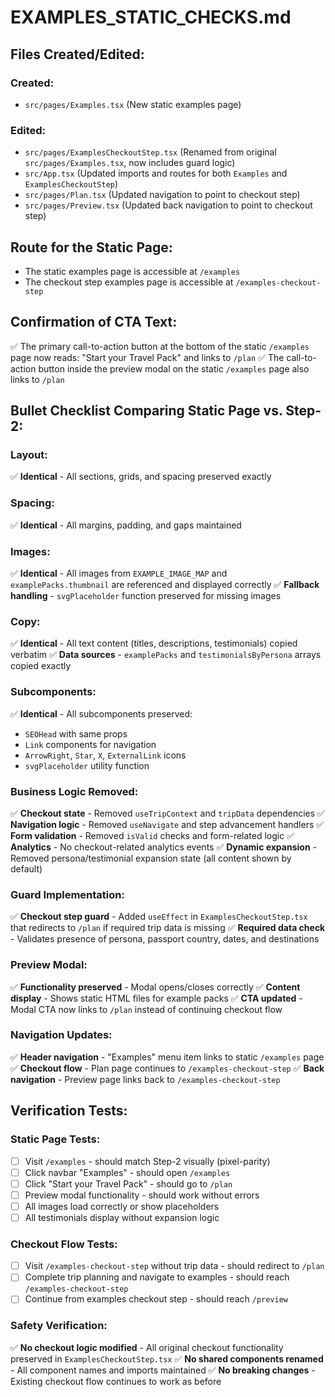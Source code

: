 # EXAMPLES_STATIC_CHECKS.md

## Files Created/Edited:

### Created:
- `src/pages/Examples.tsx` (New static examples page)

### Edited:
- `src/pages/ExamplesCheckoutStep.tsx` (Renamed from original `src/pages/Examples.tsx`, now includes guard logic)
- `src/App.tsx` (Updated imports and routes for both `Examples` and `ExamplesCheckoutStep`)
- `src/pages/Plan.tsx` (Updated navigation to point to checkout step)
- `src/pages/Preview.tsx` (Updated back navigation to point to checkout step)

## Route for the Static Page:

- The static examples page is accessible at `/examples`
- The checkout step examples page is accessible at `/examples-checkout-step`

## Confirmation of CTA Text:

✅ The primary call-to-action button at the bottom of the static `/examples` page now reads: "Start your Travel Pack" and links to `/plan`
✅ The call-to-action button inside the preview modal on the static `/examples` page also links to `/plan`

## Bullet Checklist Comparing Static Page vs. Step-2:

### Layout:
✅ **Identical** - All sections, grids, and spacing preserved exactly

### Spacing:
✅ **Identical** - All margins, padding, and gaps maintained

### Images:
✅ **Identical** - All images from `EXAMPLE_IMAGE_MAP` and `examplePacks.thumbnail` are referenced and displayed correctly
✅ **Fallback handling** - `svgPlaceholder` function preserved for missing images

### Copy:
✅ **Identical** - All text content (titles, descriptions, testimonials) copied verbatim
✅ **Data sources** - `examplePacks` and `testimonialsByPersona` arrays copied exactly

### Subcomponents:
✅ **Identical** - All subcomponents preserved:
- `SEOHead` with same props
- `Link` components for navigation
- `ArrowRight`, `Star`, `X`, `ExternalLink` icons
- `svgPlaceholder` utility function

### Business Logic Removed:
✅ **Checkout state** - Removed `useTripContext` and `tripData` dependencies
✅ **Navigation logic** - Removed `useNavigate` and step advancement handlers
✅ **Form validation** - Removed `isValid` checks and form-related logic
✅ **Analytics** - No checkout-related analytics events
✅ **Dynamic expansion** - Removed persona/testimonial expansion state (all content shown by default)

### Guard Implementation:
✅ **Checkout step guard** - Added `useEffect` in `ExamplesCheckoutStep.tsx` that redirects to `/plan` if required trip data is missing
✅ **Required data check** - Validates presence of persona, passport country, dates, and destinations

### Preview Modal:
✅ **Functionality preserved** - Modal opens/closes correctly
✅ **Content display** - Shows static HTML files for example packs
✅ **CTA updated** - Modal CTA now links to `/plan` instead of continuing checkout flow

### Navigation Updates:
✅ **Header navigation** - "Examples" menu item links to static `/examples` page
✅ **Checkout flow** - Plan page continues to `/examples-checkout-step`
✅ **Back navigation** - Preview page links back to `/examples-checkout-step`

## Verification Tests:

### Static Page Tests:
- [ ] Visit `/examples` - should match Step-2 visually (pixel-parity)
- [ ] Click navbar "Examples" - should open `/examples`
- [ ] Click "Start your Travel Pack" - should go to `/plan`
- [ ] Preview modal functionality - should work without errors
- [ ] All images load correctly or show placeholders
- [ ] All testimonials display without expansion logic

### Checkout Flow Tests:
- [ ] Visit `/examples-checkout-step` without trip data - should redirect to `/plan`
- [ ] Complete trip planning and navigate to examples - should reach `/examples-checkout-step`
- [ ] Continue from examples checkout step - should reach `/preview`

### Safety Verification:
✅ **No checkout logic modified** - All original checkout functionality preserved in `ExamplesCheckoutStep.tsx`
✅ **No shared components renamed** - All component names and imports maintained
✅ **No breaking changes** - Existing checkout flow continues to work as before